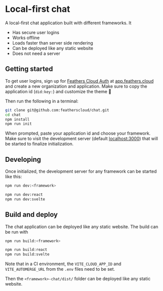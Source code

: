 # Local-first chat

A local-first chat application built with different frameworks. It

- Has secure user logins
- Works offline
- Loads faster than server side rendering
- Can be deployed like any static website
- Does not need a server

## Getting started

To get user logins, sign up for [Feathers Cloud Auth](https://feathers.cloud/auth/) at [app.feathers.cloud](https://app.feathers.cloud) and create a new organization and application. Make sure to copy the application id (`did:key:`) and customize the theme 🤩

Then run the following in a terminal:

```sh
git clone git@github.com:featherscloud/chat.git
cd chat
npm install
npm run init
```

When prompted, paste your application id and choose your framework. Make sure to visit the development server (default [localhost:3000](http://localhost:3000)) that will be started to finalize initialization.

## Developing

Once initialized, the development server for any framework can be started like this:

```sh
npm run dev:<framework>

npm run dev:react
npm run dev:svelte
```

## Build and deploy

The chat application can be deployed like any static website. The build can be run with

```sh
npm run build:<framework>

npm run build:react
npm run build:svelte
```

Note that in a CI environment, the `VITE_CLOUD_APP_ID` and `VITE_AUTOMERGE_URL` from the `.env` files need to be set.

Then the `<framework>-chat/dist/` folder can be deployed like any static website.
